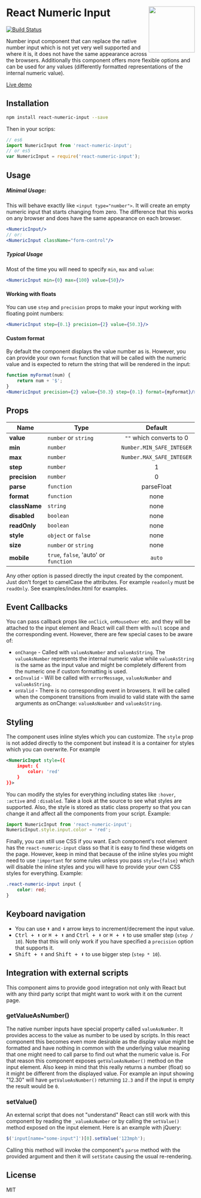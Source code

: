 # <img align="right" src="http://vlad-ignatov.github.io/react-numeric-input/examples/v2.0.0/screenshot.png" width="123"/>React Numeric Input

[![Build Status](https://travis-ci.org/vlad-ignatov/react-numeric-input.svg?branch=master)](https://travis-ci.org/vlad-ignatov/react-numeric-input)

Number input component that can replace the native number input which is not yet
very well supported and where it is, it does not have the same appearance across
the browsers. Additionally this component offers more flexible options and can
be used for any values (differently formatted representations of the internal
numeric value).

[Live demo](http://vlad-ignatov.github.io/react-numeric-input/examples/v2.0.5/index.html)

## Installation
```sh
npm install react-numeric-input --save
```
Then in your scrips:
```js
// es6
import NumericInput from 'react-numeric-input';
// or es5
var NumericInput = require('react-numeric-input');
```

## Usage
##### Minimal Usage:
This will behave exactly like `<input type="number">`. It will create an empty
numeric input that starts changing from zero. The difference that this works on
any browser and does have the same appearance on each browser.
```jsx
<NumericInput/>
// or:
<NumericInput className="form-control"/>
```

##### Typical Usage
Most of the time you will need to specify `min`, `max` and `value`:
```jsx
<NumericInput min={0} max={100} value={50}/>
```

#### Working with floats
You can use `step` and `precision` props to make your input working with
floating point numbers:
```jsx
<NumericInput step={0.1} precision={2} value={50.3}/>
```

#### Custom format
By default the component displays the value number as is. However, you can
provide your own `format` function that will be called with the numeric value
and is expected to return the string that will be rendered in the input:
```jsx
function myFormat(num) {
    return num + '$';
}
<NumericInput precision={2} value={50.3} step={0.1} format={myFormat}/>
```

## Props
Name         | Type                                | Default
-------------|-------------------------------------|:-------:
**value**    |`number` or `string`                 | `""` which converts to 0
**min**      |`number`                             | `Number.MIN_SAFE_INTEGER`
**max**      |`number`                             | `Number.MAX_SAFE_INTEGER`
**step**     |`number`                             | 1
**precision**|`number`                             | 0
**parse**    |`function`                           | parseFloat
**format**   |`function`                           | none
**className**|`string`                             | none
**disabled** |`boolean`                            | none
**readOnly** |`boolean`                            | none
**style**    |`object` or `false`                  | none
**size**     |`number` or `string`                 | none
**mobile**   |`true`, `false`, 'auto' or `function`|`auto`

Any other option is passed directly the input created by the component. Just
don't forget to camelCase the attributes. For example `readonly` must be `readOnly`.
See examples/index.html for examples.

## Event Callbacks
You can pass callback props like `onClick`, `onMouseOver` etc. and they will be
attached to the input element and React will call them with `null` scope and the corresponding event. However, there are few special cases to be aware of:

* `onChange`  - Called with `valueAsNumber` and `valueAsString`. The `valueAsNumber` represents the internal numeric value while `valueAsString` is the same as the input value and might be completely different from the numeric one if custom formatting is used.
* `onInvalid` - Will be called with `errorMessage`, `valueAsNumber` and `valueAsString`.
* `onValid`   - There is no corresponding event in browsers. It will be called when the component transitions from invalid to valid state with the same arguments as onChange: `valueAsNumber` and `valueAsString`.

## Styling
The component uses inline styles which you can customize. The `style` prop is not added
directly to the component but instead it is a container for styles which you can overwrite.
For example
```xml
<NumericInput style={{
	input: {
		color: 'red'
	}
}}>
```
You can modify the styles for everything including states like `:hover`, `:active` and
`:disabled`. Take a look at the source to see what styles are supported. Also, the style is
stored as static class property so that you can change it and affect all the components
from your script. Example:
```js
import NumericInput from 'react-numeric-input';
NumericInput.style.input.color = 'red';
```

Finally, you can still use CSS if you want. Each component's root element has the
`react-numeric-input` class so that it is easy to find these widgets on the page. However,
keep in mind that because of the inline styles you might need to use `!important` for some
rules unless you pass `style={false}` which will disable the inline styles and you will
have to provide your own CSS styles for everything. Example:
```css
.react-numeric-input input {
	color: red;
}
```

## Keyboard navigation
* You can use <kbd>⬆</kbd> and <kbd>⬇</kbd> arrow keys to increment/decrement the input value.
* <kbd>Ctrl + ⬆</kbd> or <kbd>⌘ + ⬆</kbd> and <kbd>Ctrl + ⬇</kbd> or <kbd>⌘ + ⬇</kbd> to use smaller step (`step / 10`).
  Note that this will only work if you have specified a `precision` option that supports it.
* <kbd>Shift + ⬆</kbd> and <kbd>Shift + ⬇</kbd> to use bigger step (`step * 10`).

## Integration with external scripts
This component aims to provide good integration not only with React but with any third party script
that might want to work with it on the current page.

### getValueAsNumber()
The native number inputs have special property called `valueAsNumber`. It provides access to the
value as number to be used by scripts. In this react component this becomes even more desirable as
the display value might be formatted and have nothing in common with the underlying value meaning
that one might need to call parse to find out what the numeric value is. For that reason this
component exposes `getValueAsNumber()` method on the input element. Also keep in mind
that this really returns a number (float) so it might be different from the displayed value. For
example an input showing "12.30" will have `getValueAsNumber()` returning `12.3` and if the input
is empty the result would be `0`.

### setValue()
An external script that does not "understand" React can still work with this component by reading
the `_valueAsNumber` or by calling the `setValue()` method exposed on the input element. Here is
an example with jQuery:
```js
$('input[name="some-input"]')[0].setValue('123mph');
```
Calling this method will invoke the component's `parse` method with the provided argument and then
it will `setState` causing the usual re-rendering.

## License
MIT
